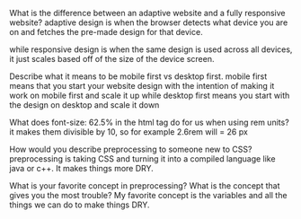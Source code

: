 What is the difference between an adaptive website and a fully responsive website?
adaptive design is when the browser detects what device you are on and fetches the pre-made design for that device.

while responsive design is when the same design is used across all devices, it just scales based off of the size of the device screen.


Describe what it means to be mobile first vs desktop first.
mobile first means that you start your website design with the intention of making it work on mobile first and scale it up
while desktop first means you start with the design on desktop and scale it down

What does font-size: 62.5% in the html tag do for us when using rem units?
it makes them divisible by 10, so for example 2.6rem will = 26 px

How would you describe preprocessing to someone new to CSS?
preprocessing is taking CSS and turning it into a compiled language like java or c++. It makes things more DRY.

What is your favorite concept in preprocessing? What is the concept that gives you the most trouble?
My favorite concept is the variables and all the things we can do to make things DRY.
